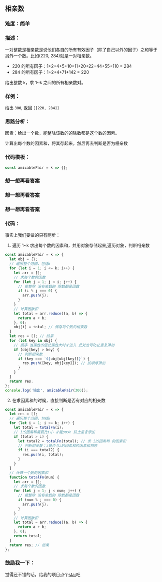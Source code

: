 ## 相亲数

### 难度：简单

### 描述：

一对整数是相亲数是说他们各自的所有有效因子（除了自己以外的因子）之和等于另外一个数。比如(220, 284)就是一对相亲数。

- 220 的所有因子：1+2+4+5+10+11+20+22+44+55+110 = 284
- 284 的所有因子：1+2+4+71+142 = 220

给出整数 k，求 1~k 之间的所有相亲数对。

### 样例：

给出 `300`, 返回 `[[220, 284]]`

### 思路分析：

因素：给出一个数，能整除该数的的除数都是这个数的因素。

计算出每个数的因素和，将其存起来，然后再去判断是否为相亲数

### 代码模板：

```js
const amicablePair = k => {};
```

### 想一想再看答案

### 想一想再看答案

### 想一想再看答案

### 代码：

事实上我们要做的只有两步：

1. 遍历 1~k 求出每个数的因素和，并用对象存储起来,遍历对象，判断相亲数

```js
const amicablePair = k => {
  let obj = {};
  // 遍历整个范围，包括k
  for (let i = 1; i <= k; i++) {
    let arr = [];
    // 求每个数的因数
    for (let j = 1; j < i; j++) {
      // 能整除 没有余数的 除数都是因数
      if (i % j === 0) {
        arr.push(j);
      }
    }
    // 计算因数和
    let total = arr.reduce((a, b) => {
      return a + b;
    }, 0);
    obj[i] = total; // 储存每个数的相亲数
  }
  let res = []; // 结果
  for (let key in obj) {
    // 顺序 当属性的值比属性大时才进入 此处也可防止重复添加
    if (obj[key] > key) {
      // 判断相亲数
      if (key === `${obj[obj[key]]}`) {
        res.push([key, obj[key]]); // 按顺序添加
      }
    }
  }
  return res;
};
console.log('输出', amicablePair(300));
```

2. 在求因素和的时候，直接判断是否有对应的相亲数

```js
const amicablePair = k => {
  let res = [];
  // 遍历整个范围，包括k
  for (let i = 1; i <= k; i++) {
    let total = totalFn(i);
    // i的因素和需要比i小 才能push 防止重复添加
    if (total > i) {
      let total2 = totalFn(total); // 求 i的因素和 的因素和
      // 判断相亲数：i是否与i的因素和的因素和相等
      if (i === total2) {
        res.push(i, total);
      }
    }
  }
  // 计算一个数的因素和
  function totalFn(num) {
    let arr = [];
    // 求每个数的因数
    for (let j = 1; j < num; j++) {
      // 能整除 没有余数的 除数都是因数
      if (num % j === 0) {
        arr.push(j);
      }
    }
    // 计算因数和
    let total = arr.reduce((a, b) => {
      return a + b;
    }, 0);
    return total;
  }
  return res; // 结果
};
```

### 鼓励我一下：

觉得还不错的话，给我的项目点个[star](https://github.com/OBKoro1/Brush_algorithm)吧

